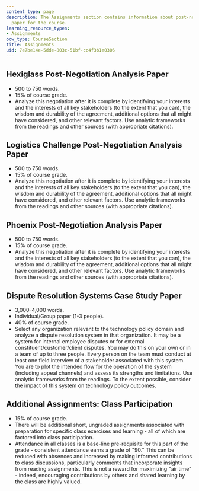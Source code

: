 ```yaml
---
content_type: page
description: The Assignments section contains information about post-negotiation analysis
  paper for the course.
learning_resource_types:
- Assignments
ocw_type: CourseSection
title: Assignments
uid: 7e7be14e-5dde-803c-51bf-cc4f3b1e0306
---
```


Hexiglass Post-Negotiation Analysis Paper
-----------------------------------------

*   500 to 750 words.
*   15% of course grade.
*   Analyze this negotiation after it is complete by identifying your interests and the interests of all key stakeholders (to the extent that you can), the wisdom and durability of the agreement, additional options that all might have considered, and other relevant factors. Use analytic frameworks from the readings and other sources (with appropriate citations).

Logistics Challenge Post-Negotiation Analysis Paper
---------------------------------------------------

*   500 to 750 words.
*   15% of course grade.
*   Analyze this negotiation after it is complete by identifying your interests and the interests of all key stakeholders (to the extent that you can), the wisdom and durability of the agreement, additional options that all might have considered, and other relevant factors. Use analytic frameworks from the readings and other sources (with appropriate citations).

Phoenix Post-Negotiation Analysis Paper
---------------------------------------

*   500 to 750 words.
*   15% of course grade.
*   Analyze this negotiation after it is complete by identifying your interests and the interests of all key stakeholders (to the extent that you can), the wisdom and durability of the agreement, additional options that all might have considered, and other relevant factors. Use analytic frameworks from the readings and other sources (with appropriate citations).

Dispute Resolution Systems Case Study Paper
-------------------------------------------

*   3,000-4,000 words.
*   Individual/Group paper (1-3 people).
*   40% of course grade.
*   Select any organization relevant to the technology policy domain and analyze a dispute resolution system in that organization. It may be a system for internal employee disputes or for external constituent/customer/client disputes. You may do this on your own or in a team of up to three people. Every person on the team must conduct at least one field interview of a stakeholder associated with this system. You are to plot the intended flow for the operation of the system (including appeal channels) and assess its strengths and limitations. Use analytic frameworks from the readings. To the extent possible, consider the impact of this system on technology policy outcomes.

Additional Assignments: Class Participation
-------------------------------------------

*   15% of course grade.
*   There will be additional short, ungraded assignments associated with preparation for specific class exercises and learning - all of which are factored into class participation.
*   Attendance in all classes is a base-line pre-requisite for this part of the grade - consistent attendance earns a grade of "90." This can be reduced with absences and increased by making informed contributions to class discussions, particularly comments that incorporate insights from reading assignments. This is not a reward for maximizing "air time" - indeed, encouraging contributions by others and shared learning by the class are highly valued.